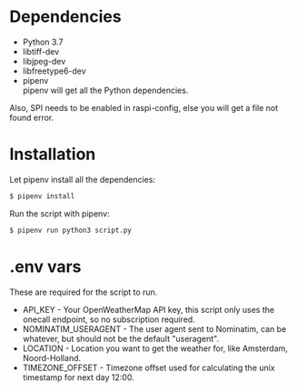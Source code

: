 # Dependencies
- Python 3.7
- libtiff-dev
- libjpeg-dev
- libfreetype6-dev
- pipenv <br />
pipenv will get all the Python dependencies. <br />

Also, SPI needs to be enabled in raspi-config, else you will get a file not found error.

# Installation
Let pipenv install all the dependencies:
```bash
$ pipenv install
```
Run the script with pipenv:
```bash
$ pipenv run python3 script.py
```

# .env vars
These are required for the script to run.
- API_KEY - Your OpenWeatherMap API key, this script only uses the onecall endpoint, so no subscription required.
- NOMINATIM_USERAGENT - The user agent sent to Nominatim, can be whatever, but should not be the default "useragent".
- LOCATION - Location you want to get the weather for, like Amsterdam, Noord-Holland.
- TIMEZONE_OFFSET - Timezone offset used for calculating the unix timestamp for next day 12:00.
